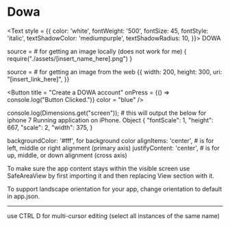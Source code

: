 # Dowa





<Text style = {{ 
      color: 'white', 
      fontWeight: '500', 
      fontSize: 45, 
      fontStyle: 'italic', 
      textShadowColor: 'mediumpurple',
      textShadowRadius: 10,
      }}> DOWA 
</Text>

source = # for getting an image locally (does not work for me)
      {
            require("./assets/[insert_name_here].png")
      } 

source = # for getting an image from the web
      {{
          width: 200,
          height: 300,
          uri: "[insert_link_here]",
      }}
      
<Button
      title = "Create a DOWA account" 
      onPress = {() => console.log("Button Clicked.")}
      color = "blue"
/>

console.log(Dimensions.get("screen")); # this will output the below for iphone 7
Running application on iPhone.
Object {
  "fontScale": 1,
  "height": 667,
  "scale": 2,
  "width": 375,
}

backgroundColor: '#fff', for background color
alignItems: 'center', # is for left, middle or right alignment (primary axis)
justifyContent: 'center', # is for up, middle, or down alignment (cross axis)

To make sure the app content stays within the visible screen use SafeAreaView by first importing it and then replacing View section with it.

To support landscape orientation for your app, change orientation to default in app.json. 

------------------------------------------------------------------------------------

use CTRL D for multi-cursor editing (select all instances of the same name)
